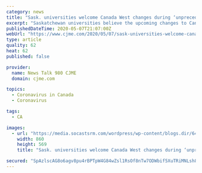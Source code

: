 ```yaml
---
category: news
title: "Sask. universities welcome Canada West changes during ‘unprecedented’ COVID-19 pandemic"
excerpt: "Saskatchewan universities believe the upcoming changes to Canada West sports schedules are crucial due to the COVID-19 pandemic. The conference held its annual general meeting Tuesday and determined that scheduling changes would have to be made to help lessen the financial burden if sports are able to return in 2020."
publishedDateTime: 2020-05-07T21:07:00Z
webUrl: "https://www.cjme.com/2020/05/07/sask-universities-welcome-canada-west-changes-during-unprecedented-covid-19-pandemic/"
type: article
quality: 62
heat: 62
published: false

provider:
  name: News Talk 980 CJME
  domain: cjme.com

topics:
  - Coronavirus in Canada
  - Coronavirus

tags:
  - CA

images:
  - url: "https://media.socastsrm.com/wordpress/wp-content/blogs.dir/648/files/2019/09/DSC03844-e1588885715843.jpg"
    width: 860
    height: 569
    title: "Sask. universities welcome Canada West changes during ‘unprecedented’ COVID-19 pandemic"

secured: "SpAzlscAG8o6agv8pu4rBPTpW4G84wZsl1RsOf8nTw7ODWbif5XuTRiMNLsh8b5tOgEJI2/Rap5oTTtW3C1M0j4JXVOY4gg54uA/B3Mda1tmBsxDBX03aHO2KmyJMjMl/Eh/NRCfItiSwUwrBmNBs9VEUCMb0B1ZPTuIsq/0cyTLLbju5CC/5tOLWP8pxXLMcRM2eOs54lZkMygTAV/bMvV1P+XOA4LSLusn+aQrsVff2ar/zRY3KxWFuP0b1hOPXso84FJbrINNqJ8cZ2qFEWHgrdes8c9ylChC4puftHvUp4Duy997YTjGtawtOHmS;GjX4D1R/22B8ayBScd2Ylw=="
---
```


